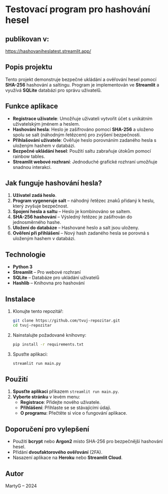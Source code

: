# Testovací program pro hashování hesel

## publikovan v:
https://hashovaniheslatest.streamlit.app/

## Popis projektu
Tento projekt demonstruje bezpečné ukládání a ověřování hesel pomocí **SHA-256** hashování a saltingu. Program je implementován ve **Streamlit** a využívá **SQLite** databázi pro správu uživatelů.

## Funkce aplikace
- **Registrace uživatele**: Umožňuje uživateli vytvořit účet s unikátním uživatelským jménem a heslem.
- **Hashování hesla**: Heslo je zašifrováno pomocí **SHA-256** a uloženo spolu se salt (náhodným řetězcem) pro zvýšení bezpečnosti.
- **Přihlašování uživatele**: Ověřuje heslo porovnáním zadaného hesla s uloženým hashem v databázi.
- **Bezpečné ukládání hesel**: Použití saltu zabraňuje útokům pomocí rainbow tables.
- **Streamlit webové rozhraní**: Jednoduché grafické rozhraní umožňuje snadnou interakci.

## Jak funguje hashování hesla?
1. **Uživatel zadá heslo**.
2. **Program vygeneruje salt** – náhodný řetězec znaků přidaný k heslu, který zvyšuje bezpečnost.
3. **Spojení hesla a saltu** – Heslo je kombinováno se saltem.
4. **SHA-256 hashování** – Výsledný řetězec je zašifrován do jednosměrného hashe.
5. **Uložení do databáze** – Hashované heslo a salt jsou uloženy.
6. **Ověření při přihlášení** – Nový hash zadaného hesla se porovná s uloženým hashem v databázi.

## Technologie
- **Python 3**
- **Streamlit** – Pro webové rozhraní
- **SQLite** – Databáze pro ukládání uživatelů
- **Hashlib** – Knihovna pro hashování

## Instalace
1. Klonujte tento repozitář:
   ```sh
   git clone https://github.com/tvuj-repozitar.git
   cd tvuj-repozitar
   ```
2. Nainstalujte požadované knihovny:
   ```sh
   pip install -r requirements.txt
   ```
3. Spusťte aplikaci:
   ```sh
   streamlit run main.py
   ```

## Použití
1. **Spusťte aplikaci** příkazem `streamlit run main.py`.
2. **Vyberte stránku** v levém menu:
   - **Registrace**: Přidejte nového uživatele.
   - **Přihlášení**: Přihlaste se se stávajícími údaji.
   - **O programu**: Přečtěte si více o fungování aplikace.

## Doporučení pro vylepšení
- Použití **bcrypt** nebo **Argon2** místo SHA-256 pro bezpečnější hashování hesel.
- Přidání **dvoufaktorového ověřování** (2FA).
- Nasazení aplikace na **Heroku** nebo **Streamlit Cloud**.

## Autor
MartyG – 2024


